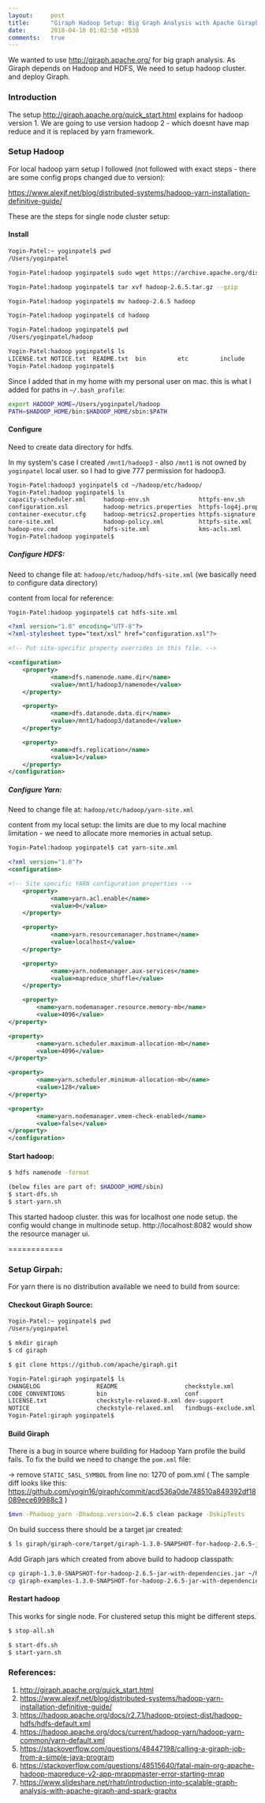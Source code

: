 ```yaml
---
layout:     post
title:      "Giraph Hadoop Setup: Big Graph Analysis with Apache Giraph"
date:       2018-04-10 01:02:58 +0530
comments:   true
---
```


We wanted to use http://giraph.apache.org/ for big graph analysis. As Giraph depends on Hadoop and HDFS, We need to setup hadoop cluster. and deploy Giraph.

### Introduction
The setup http://giraph.apache.org/quick_start.html explains for hadoop version 1. We are going to use version hadoop 2 - which doesnt have map reduce and it is replaced by yarn framework.

### Setup Hadoop
For local hadoop yarn setup I followed (not followed with exact steps - there are some config props changed due to version):

https://www.alexjf.net/blog/distributed-systems/hadoop-yarn-installation-definitive-guide/

These are the steps for single node cluster setup:

#### Install
```bash
Yogin-Patel:~ yoginpatel$ pwd
/Users/yoginpatel
```
```bash
Yogin-Patel:hadoop yoginpatel$ sudo wget https://archive.apache.org/dist/hadoop/core/hadoop-2.6.5/hadoop-2.6.5.tar.gz

Yogin-Patel:hadoop yoginpatel$ tar xvf hadoop-2.6.5.tar.gz --gzip

Yogin-Patel:hadoop yoginpatel$ mv hadoop-2.6.5 hadoop

Yogin-Patel:hadoop yoginpatel$ cd hadoop

Yogin-Patel:hadoop yoginpatel$ pwd
/Users/yoginpatel/hadoop

Yogin-Patel:hadoop yoginpatel$ ls
LICENSE.txt NOTICE.txt  README.txt  bin         etc         include     lib         libexec     logs        sbin        share
Yogin-Patel:hadoop yoginpatel$
```

Since I added that in my home with my personal user on mac. this is what I added for paths in `~/.bash_profile`:

```bash
export HADOOP_HOME=/Users/yoginpatel/hadoop
PATH=$HADOOP_HOME/bin:$HADOOP_HOME/sbin:$PATH
```

#### Configure
Need to create data directory for hdfs.

In my system's case I created `/mnt1/hadoop3` - also `/mnt1` is not owned by `yoginpatel` local user. so I had to give 777 permission for hadoop3.

```bash
Yogin-Patel:hadoop3 yoginpatel$ cd ~/hadoop/etc/hadoop/
Yogin-Patel:hadoop yoginpatel$ ls
capacity-scheduler.xml     hadoop-env.sh              httpfs-env.sh              kms-env.sh                 mapred-env.sh              ssl-server.xml.example
configuration.xsl          hadoop-metrics.properties  httpfs-log4j.properties    kms-log4j.properties       mapred-queues.xml.template yarn-env.cmd
container-executor.cfg     hadoop-metrics2.properties httpfs-signature.secret    kms-site.xml               mapred-site.xml            yarn-env.sh
core-site.xml              hadoop-policy.xml          httpfs-site.xml            log4j.properties           slaves                     yarn-site.xml
hadoop-env.cmd             hdfs-site.xml              kms-acls.xml               mapred-env.cmd             ssl-client.xml.example
Yogin-Patel:hadoop yoginpatel$
```

##### Configure HDFS:
Need to change file at: `hadoop/etc/hadoop/hdfs-site.xml` (we basically need to configure data directory)

content from local for reference:
```bash
Yogin-Patel:hadoop yoginpatel$ cat hdfs-site.xml
```
```xml
<?xml version="1.0" encoding="UTF-8"?>
<?xml-stylesheet type="text/xsl" href="configuration.xsl"?>

<!-- Put site-specific property overrides in this file. -->

<configuration>
	<property>
            <name>dfs.namenode.name.dir</name>
            <value>/mnt1/hadoop3/namenode</value>
    </property>

    <property>
            <name>dfs.datanode.data.dir</name>
            <value>/mnt1/hadoop3/datanode</value>
    </property>

    <property>
            <name>dfs.replication</name>
            <value>1</value>
    </property>
</configuration>
```

##### Configure Yarn:
Need to change file at: `hadoop/etc/hadoop/yarn-site.xml`

content from my local setup: the limits are due to my local machine limitation - we need to allocate more memories in actual setup.

```bash
Yogin-Patel:hadoop yoginpatel$ cat yarn-site.xml
```
```xml
<?xml version="1.0"?>
<configuration>

<!-- Site specific YARN configuration properties -->
	<property>
            <name>yarn.acl.enable</name>
            <value>0</value>
    </property>

    <property>
            <name>yarn.resourcemanager.hostname</name>
            <value>localhost</value>
    </property>

    <property>
            <name>yarn.nodemanager.aux-services</name>
            <value>mapreduce_shuffle</value>
    </property>

	<property>
        <name>yarn.nodemanager.resource.memory-mb</name>
        <value>4096</value>
</property>

<property>
        <name>yarn.scheduler.maximum-allocation-mb</name>
        <value>4096</value>
</property>

<property>
        <name>yarn.scheduler.minimum-allocation-mb</name>
        <value>128</value>
</property>

<property>
        <name>yarn.nodemanager.vmem-check-enabled</name>
        <value>false</value>
</property>
</configuration>
```

#### Start hadoop:
```bash
$ hdfs namenode -format

(below files are part of: $HADOOP_HOME/sbin)
$ start-dfs.sh
$ start-yarn.sh
```

This started hadoop cluster. this was for localhost one node setup. the config would change in multinode setup.
http://localhost:8082 would show the resource manager ui.

============

### Setup Girpah:

For yarn there is no distribution available we need to build from source:

#### Checkout Giraph Source:

```bash
Yogin-Patel:~ yoginpatel$ pwd
/Users/yoginpatel

$ mkdir giraph
$ cd giraph

$ git clone https://github.com/apache/giraph.git

Yogin-Patel:giraph yoginpatel$ ls
CHANGELOG                README                   checkstyle.xml           giraph-accumulo          giraph-debugger          giraph-hbase             license-header.txt
CODE_CONVENTIONS         bin                      conf                     giraph-block-app         giraph-dist              giraph-hcatalog          pom.xml
LICENSE.txt              checkstyle-relaxed-8.xml dev-support              giraph-block-app-8       giraph-examples          giraph-parent.iml        src
NOTICE                   checkstyle-relaxed.xml   findbugs-exclude.xml     giraph-core              giraph-gora              giraph-rexster           target
Yogin-Patel:giraph yoginpatel$
```

#### Build Giraph

There is a bug in source where building for Hadoop Yarn profile the build fails. To fix the build we need to change the `pom.xml` file:

-> remove `STATIC_SASL_SYMBOL` from line no: 1270 of pom.xml ( The sample diff looks like this: https://github.com/yogin16/giraph/commit/acd536a0de748510a849392df18089ece69988c3 )

```bash
$mvn -Phadoop_yarn -Dhadoop.version=2.6.5 clean package -DskipTests
```

On build success there should be a target jar created:
```bash
$ ls giraph/giraph-core/target/giraph-1.3.0-SNAPSHOT-for-hadoop-2.6.5-jar-with-dependencies.jar
```

Add Giraph jars which created from above build to hadoop classpath:

```bash
cp giraph-1.3.0-SNAPSHOT-for-hadoop-2.6.5-jar-with-dependencies.jar ~/hadoop/share/hadoop/yarn/lib/
cp giraph-examples-1.3.0-SNAPSHOT-for-hadoop-2.6.5-jar-with-dependencies.jar ~/hadoop/share/hadoop/yarn/lib/
```

#### Restart hadoop

This works for single node. For clustered setup this might be different steps.

```bash
$ stop-all.sh

$ start-dfs.sh
$ start-yarn.sh
```

### References:
1. http://giraph.apache.org/quick_start.html
1. https://www.alexjf.net/blog/distributed-systems/hadoop-yarn-installation-definitive-guide/
1. https://hadoop.apache.org/docs/r2.7.1/hadoop-project-dist/hadoop-hdfs/hdfs-default.xml
1. https://hadoop.apache.org/docs/current/hadoop-yarn/hadoop-yarn-common/yarn-default.xml
1. https://stackoverflow.com/questions/48447198/calling-a-giraph-job-from-a-simple-java-program
1. https://stackoverflow.com/questions/48515640/fatal-main-org-apache-hadoop-mapreduce-v2-app-mrappmaster-error-starting-mrap
1. https://www.slideshare.net/rhatr/introduction-into-scalable-graph-analysis-with-apache-giraph-and-spark-graphx